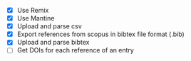 - [x] Use Remix
- [x] Use Mantine
- [x] Upload and parse csv
- [x] Export references from scopus in bibtex file format (.bib)
- [x] Upload and parse bibtex
- [ ] Get DOIs for each reference of an entry
